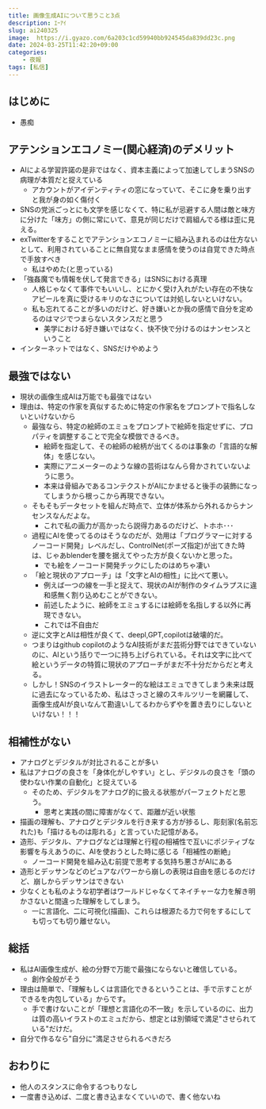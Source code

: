```yaml
---
title: 画像生成AIについて思うこと3点
description: ｴｰｱｲ
slug: ai240325
image:  https://i.gyazo.com/6a203c1cd59940bb924545da839dd23c.png
date: 2024-03-25T11:42:20+09:00
categories:
    - 夜報
tags: [私信]
---
```

## はじめに
- 愚痴
  
## アテンションエコノミー(関心経済)のデメリット
- AIによる学習許諾の是非ではなく、資本主義によって加速してしまうSNSの病理が本質だと捉えている
  - アカウントがアイデンティティの窓になっていて、そこに身を乗り出すと我が身の如く傷付く
- SNSの党派ごっとにも文学を感じなくて、特に私が忌避する人間は敵と味方に分けた「味方」の側に常にいて、意見が同じだけで肩組んでる様は歪に見える。
- exTwitterをすることでアテンションエコノミーに組み込まれるのは仕方ないとして、利用されていることに無自覚なまま感情を使うのは自覚できた時点で手放すべき
    - 私はやめた(と思っている)
- 「強姦魔でも情報を伏して発言できる」はSNSにおける真理
    - 人格じゃなくて事件でもいいし、とにかく受け入れがたい存在の不快なアピールを真に受けるキリのなさについては対処しないといけない。
    - 私も忘れてることが多いのだけど、好き嫌いとか我の感情で自分を定めるのはマジでつまらないスタンスだと思う
        - 美学における好き嫌いではなく、快不快で分けるのはナンセンスということ
- インターネットではなく、SNSだけやめよう

## 最強ではない
- 現状の画像生成AIは万能でも最強ではない
- 理由は、特定の作家を真似するために特定の作家名をプロンプトで指名しないといけないから
  - 最強なら、特定の絵師のエミュをプロンプトで絵師を指定せずに、プロパティを調整することで完全な模倣できるべき。
    - 絵師を指定して、その絵師の絵柄が出てくるのは事象の「言語的な解体」を感じない。
    - 実際にアニメーターのような線の芸術はなんら脅かされていないように思う。
    - 本来は骨組みであるコンテクストがAIにかませると後手の装飾になってしまうから根っこから再現できない。
  - そもそもデータセットを組んだ時点で、立体が体系から外れるからナンセンスなんだよな。
    - これで私の画力が高かったら説得力あるのだけど、トホホ･･･
  - 過程にAIを使ってるのはそうなのだが、効用は「プログラマーに対するノーコード開発」レベルだし、ControlNet(ポーズ指定)が出てきた時は、じゃあblenderを腰を据えてやった方が良くないかと思った。
    - でも絵をノーコード開発チックにしたのはめちゃ凄い
  - 「絵と現状のアプローチ」は「文字とAIの相性」に比べて悪い。
    - 例えば一つの線を一手と捉えて、現状のAIが制作のタイムラプスに違和感無く割り込めむことができない。
    - 前述したように、絵師をエミュするには絵師を名指しする以外に再現できない。
    - これでは不自由だ
  - 逆に文字とAIは相性が良くて、deepl,GPT,copilotは破壊的だ。
  - つまりはgithub copilotのようなAI技術がまだ芸術分野ではできていないのに、AIという括りで一つに持ち上げられている。それは文字に比べて絵というデータの特質に現状のアプローチがまだ不十分だからだと考える。
  - しかし！SNSのイラストレーター的な絵はエミュできてしまう未来は既に過去になっているため、私はさっさと線のスキルツリーを網羅して、画像生成AIが良いなんて勘違いしてるわからずやを置き去りにしないといけない！！！

## 相補性がない
- アナログとデジタルが対比されることが多い
- 私はアナログの良さを「身体化がしやすい」とし、デジタルの良さを「頭の使わない作業の自動化」と捉えている
  - そのため、デジタルをアナログ的に扱える状態がパーフェクトだと思う。
    - 思考と実践の間に障害がなくて、距離が近い状態
- 描画の理解も、アナログとデジタルを行き来する方が捗るし、彫刻家(名前忘れた)も「描けるものは彫れる」と言っていた記憶がある。
- 造形、デジタル、アナログなどは理解と行程の相補性で互いにポジティブな影響を与えあうのに、AIを使おうとした時に感じる「相補性の断絶」
  - ノーコード開発を組み込む前提で思考する気持ち悪さがAIにある
- 造形とデッサンなどのピュアなパワーから崩しの表現は自由を感じるのだけど、崩しからデッサンはできない
- 少なくとも私のような初学者はワールドじゃなくてネイチャーな力を解き明かさないと間違った理解をしてしまう。
  - 一に言語化、二に可視化(描画)、これらは根源たる力で何をするにしても切っても切り離せない。

## 総括
- 私はAI画像生成が、絵の分野で万能で最強にならないと確信している。
  - 創作全般がそう
- 理由は簡単で、「理解もしくは言語化できるということは、手で示すことができるを内包している」からです。
  - 手で書けないことが「理想と言語化の不一致」を示しているのに、出力は質の高いイラストのエミュだから、想定とは別領域で満足"させられている"だけだ。
- 自分で作るなら"自分に"満足させられるべきだろ

## おわりに
- 他人のスタンスに命令するつもりなし
- 一度書き込めば、二度と書き込まなくていいので、書く他ないね
